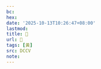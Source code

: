```yaml
---
bc:
hex:
date: '2025-10-13T10:26:47+08:00'
lastmod:
title: 􂠫
url: 􂠫
tags: [黃]
src: DCCV
note:
---
```

